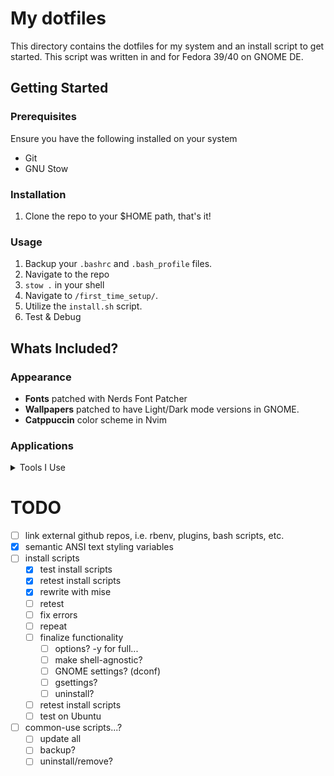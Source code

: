 # My dotfiles

This directory contains the dotfiles for my system and an install script to get started.
This script was written in and for Fedora 39/40 on GNOME DE.

## Getting Started
### Prerequisites
Ensure you have the following installed on your system
- Git
- GNU Stow
### Installation
1. Clone the repo to your $HOME path, that's it!

### Usage
1. Backup your `.bashrc` and `.bash_profile` files.
2. Navigate to the repo
3. `stow .` in your shell
4. Navigate to `/first_time_setup/`.
5. Utilize the `install.sh` script.
6. Test & Debug

## Whats Included?
### Appearance
- **Fonts** patched with Nerds Font Patcher
- **Wallpapers** patched to have Light/Dark mode versions in GNOME.
- **Catppuccin** color scheme in Nvim

### Applications
<details>
<summary>Tools I Use</summary>

- Back-Ups
  - Backups (provided by `deja-dup`) for Home Directory backups
  - Btrfs-Assistant for "restore point\[s] when a system configuration goes wrong"
- General Productivity
  - GUI
    - Firefox (Web Browser)
      - Extensions:
        - ProtonPass
        - ProtonVPN
        - UBlock Origin
        - Privacy Badger
        - Dark Reader
        - Flagfox
        - Tree Style Tab
    - Obsidian (Note Taking) - config occurs on Sync
      - Theme: Minimal
      - (Community) Plugins:
        - Highightr
        - Calendar
        - Periodic Notes
        - Folder Notes
        - Waypoint
        - Hider
        - Style Settings
        - Minimal Theme Settings
    - Synfig (Animation Software)
    - Google Chrome (Keyboard Training via zsa.io) - not included. download urself
    - LibreOffice Suite (Office Productivity Suite) - not included. download urself
    - Thunderbird (Email & RSS)
    - ProtonVPN
    - Proton Mail Bridge
- Development Tools
  - Terminal
    - GNU Stow
    - Git
    - Bat (`cat` improvement)
    - Bats (Bash test framework)
    - LSD
    - TLDR
    - NeoVIM
      - Plugins:
        - Colorschemes:
          - Catppuccin
        - Kickstart defaults:
          - Autopairs
          - Cmp
          - Conform
          - Debug
          - Git Signs
          - Indent Line
          - Lint
          - LSP Config
          - Mini
          - NeoTree
          - Telescope
          - Todo Comments
          - Treesitter
          - WhichKey
        - Custom plugins:
          - Auto Dark Mode
          - Vim-Bundler
          - Vim-Commentary
          - Vim-Endwise
          - Vim-Fugitive
          - Vim-Rails
          - Vim-Tmux
          - Neoscroll
    - Tmux
      - Plugins:
        - TPM (plugin manager)
        - Tmux-Sensible
        - Tmux-Which-Key
  - Programming Languages
    - elm
    - julia
    - ruby
    - rust
    - mercury
    - vala
    - zig
</details>

# TODO
- [ ] link external github repos, i.e. rbenv, plugins, bash scripts, etc.
- [x] semantic ANSI text styling variables
- [ ] install scripts
  - [x] test install scripts
  - [x] retest install scripts
  - [x] rewrite with mise
  - [ ] retest
  - [ ] fix errors
  - [ ] repeat
  - [ ] finalize functionality
    - [ ] options? -y for full... 
    - [ ] make shell-agnostic?
    - [ ] GNOME settings? (dconf)
    - [ ] gsettings?
    - [ ] uninstall?
  - [ ] retest install scripts
  - [ ] test on Ubuntu
- [ ] common-use scripts...?
  - [ ] update all
  - [ ] backup?
  - [ ] uninstall/remove?
